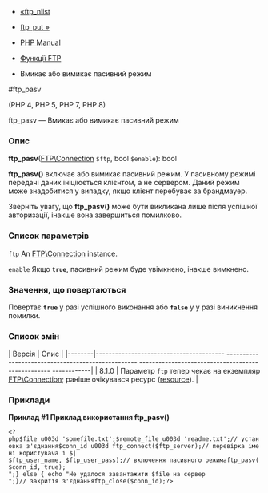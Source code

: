 - [«ftp_nlist](function.ftp-nlist.md)
- [ftp_put »](function.ftp-put.md)

- [PHP Manual](index.md)
- [Функції FTP](ref.ftp.md)
- Вмикає або вимикає пасивний режим

#ftp_pasv

(PHP 4, PHP 5, PHP 7, PHP 8)

ftp_pasv — Вмикає або вимикає пасивний режим

### Опис

**ftp_pasv**([FTP\Connection](class.ftp-connection.md) `$ftp`, bool
`$enable`): bool

**ftp_pasv()** включає або вимикає пасивний режим. У пасивному
режимі передачі даних ініціюється клієнтом, а не сервером. Даний
режим може знадобитися у випадку, якщо клієнт перебуває за
брандмауер.

Зверніть увагу, що **ftp_pasv()** може бути викликана лише після
успішної авторизації, інакше вона завершиться помилково.

### Список параметрів

`ftp`
An [FTP\Connection](class.ftp-connection.md) instance.

`enable`
Якщо **`true`**, пасивний режим буде увімкнено, інакше вимкнено.

### Значення, що повертаються

Повертає **`true`** у разі успішного виконання або **`false`** у
у разі виникнення помилки.

### Список змін

| Версія | Опис |
|--------|---------------------------------------- -------------------------------------------------- -------------------------------------------------- ------------|
| 8.1.0 | Параметр `ftp` тепер чекає на екземпляр [FTP\Connection](class.ftp-connection.md); раніше очікувався ресурс ([resource](language.types.resource.md)). |

### Приклади

**Приклад #1 Приклад використання **ftp_pasv()****

` <?php$file u003d 'somefile.txt';$remote_file u003d 'readme.txt';// установка з'єднання$conn_id u003d ftp_connect($ftp_server);// перевірка імені користувача і $| $ftp_user_name, $ftp_user_pass);// включення пасивного режимаftp_pasv($conn_id, true);
";} else { echo "Не удалося завантажити $file на сервер
";}// закриття з'єднанняftp_close($conn_id);?> `
